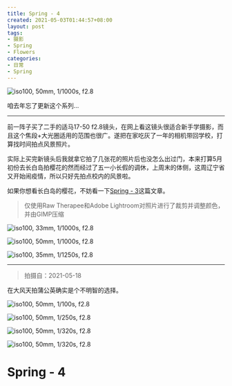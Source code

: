 ```yaml
---
title: Spring - 4
created: 2021-05-03T01:44:57+08:00
layout: post
tags:
- 摄影
- Spring
- Flowers
categories:
- 日常
- Spring
---
```


![](images/IMG_6611.jpg "iso100, 50mm, 1/1000s, f2.8")

咱去年忘了更新这个系列...

<!--more-->

<!--aplayer
{
    "name": "愚カシイ机械",
    "artist": "岡部啓一 / 石濱翔 / 帆足圭吾 / 高田龍一",
    "theme": "#aa6666",
    "url": "https://music.starry-s.me/music/f47cbf8a517c72c16b5eff614cd78ace.m4a",
    "cover": "https://music.starry-s.me/music/cover/2522279674184572.png"
}
-->

------

前一阵子买了二手的适马17-50 f2.8镜头，在网上看这镜头很适合新手学摄影，而且这个焦段+大光圈适用的范围也很广。遂把在家吃灰了一年的相机带回学校，打算找时间拍点风景照片。

实际上买完新镜头后我就拿它拍了几张花的照片后也没怎么出过门，本来打算5月初份去长白岛拍樱花的然而经过了五一小长假的调休，上周末的体侧，这周辽宁省又开始闹疫情，所以只好先拍点校内的风景啦。

如果你想看长白岛的樱花，不妨看一下[Spring - 3](/posts/spring-3/)这篇文章。

> 仅使用Raw Therapee和Adobe Lightroom对照片进行了裁剪并调整颜色，并由GIMP压缩

![](images/IMG_6616.jpg "iso100, 33mm, 1/1000s, f2.8")

![](images/IMG_6618.jpg "iso100, 50mm, 1/1000s, f2.8")

![](images/IMG_6623.jpg "iso100, 35mm, 1/1250s, f2.8")

------

> 拍摄自：2021-05-18

在大风天拍蒲公英确实是个不明智的选择。

![](images/IMG_6723.jpg "iso100, 50mm, 1/100s, f2.8")

![](images/IMG_6726.jpg "iso100, 50mm, 1/250s, f2.8")

![](images/IMG_6728.jpg "iso100, 50mm, 1/320s, f2.8")

![](images/IMG_6697.jpg "iso100, 50mm, 1/320s, f2.8")


# Spring - 4
